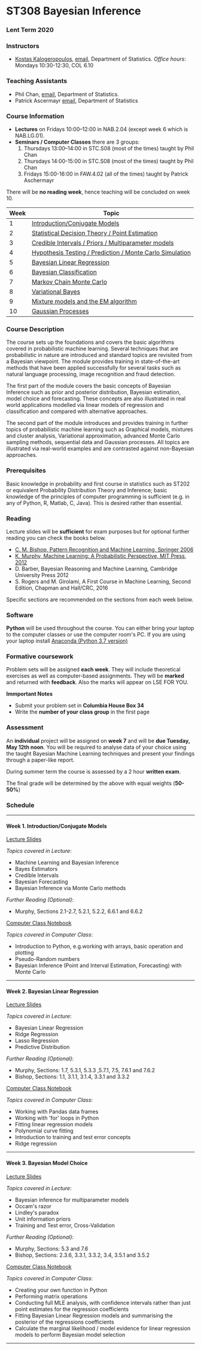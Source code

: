 # ST308 Bayesian Inference 

### Lent Term 2020

### Instructors

* [Kostas Kalogeropoulos](https://kostaskalog.github.io/webpage/), [email](mailto:k.kalogeropoulos@lse.ac.uk), Department of Statistics.  *Office hours*: Mondays 10:30-12:30, COL 6.10

### Teaching Assistants
* Phil Chan, [email](mailto:p.chan@lse.ac.uk), Department of Statistics.
* Patrick Ascermayr [email](mailto:p.aschermayr@lse.ac.uk), Department of Statistics  


### Course Information

- **Lectures** on Fridays 10:00–12:00 in NAB.2.04 (except week 6 which is NAB.LG.01).
- **Seminars / Computer Classes** there are 3 groups: 
  1. Thursdays 13:00–14:00 in STC.S08 (most of the times) taught by Phil Chan
  2. Thursdays 14:00-15:00 in STC.S08 (most of the times) taught by Phil Chan
  3. Fridays 15:00-16:00 in FAW.4.02 (all of the times) taught by Patrick Aschermayr
 
 There will be **no reading week**, hence teaching will be concluded on week 10. 

| **Week** | **Topic**                            |
|----------|--------------------------------------|
| 1        | [Introduction/Conjugate Models](#week-1-introduction/conjugate-models) |
| 2        | [Statistical Decision Theory / Point Estimation](#week-2-bayes-estimators)                  |
| 3        | [Credible Intervals / Priors / Multiparameter models](#week-3-bayesian-model-choice)    |
| 4        | [Hypothesis Testing / Prediction / Monte Carlo Simulation](#week-4-convolutional-neural-networks)       |
| 5        | [Bayesian Linear Regression](#week-5-sequence-modeling)                  |                       |
| 6        | [Bayesian Classification](#week-6-introduction-to-reinforcement-learning) |
| 7        | [Markov Chain Monte Carlo](#week-7-dynamic-programming-and-monte-carlo-methods) | 
| 8        | [Variational Bayes](#week-8-temporal-difference-methods-and-eligibility-traces)|
| 9        | [Mixture models and the EM algorithm](#week-9-generalization-and-function-approximation) |
| 10       | [Gaussian Processes](#week-10-policy-gradient-methods)           |

### Course Description

The course sets up the foundations and covers the basic algorithms covered in probabilistic machine learning. Several techniques that are probabilistic in nature are introduced and standard topics are revisited from a Bayesian viewpoint. The module provides training in state-of-the-art methods that have been applied successfully for several tasks such as natural language processing, image recognition and fraud detection.

The first part of the module covers the basic concepts of Bayesian Inference such as prior and posterior distribution, Bayesian estimation,  model choice and forecasting. These concepts are also illustrated in real world applications modelled via linear models of regression and classification and compared with alternative approaches.

The second part of the module introduces and provides training in further topics of probabilistic machine learning such as Graphical models, mixtures and cluster analysis, Variational approximation, advanced Monte Carlo sampling methods, sequential data and Gaussian processes. All topics are illustrated via real-world examples and are contrasted against non-Bayesian approaches.

### Prerequisites

Basic knowledge in probability and first course in statistics such as ST202 or equivalent Probability Distribution Theory and Inference; basic knowledge of the principles of computer programming is sufficient (e.g. in any of Python, R, Matlab, C, Java). This is desired rather than essential. 

### Reading

Lecture slides will be **sufficient** for exam purposes but for optional further reading you can check the books below. 

 - [C. M. Bishop, Pattern Recognition and Machine Learning, Springer 2006](https://www.microsoft.com/en-us/research/uploads/prod/2006/01/Bishop-Pattern-Recognition-and-Machine-Learning-2006.pdf)
 - [K. Murphy, Machine Learning: A Probabilistic Perspective, MIT Press, 2012](https://ebookcentral.proquest.com/lib/londonschoolecons/detail.action?docID=3339490)
 - D. Barber, Bayesian Reasoning and Machine Learning, Cambridge University Press 2012
 - S. Rogers and M. Girolami, A First Course in Machine Learning, Second Edition, Chapman and Hall/CRC, 2016
 
 Specific sections are recommended on the sections from each week below.

### Software

**Python** will be used throughout the course. You can either bring your laptop to the computer classes or use the computer room's PC. If you are using your laptop install [Anaconda (Python 3.7 version)](https://www.anaconda.com/download/)

### Formative coursework

Problem sets will be assigned **each week**. They will include theoretical exercises as well as computer-based assignments. They will be **marked** and returned with **feedback**. Also the marks will appear on LSE FOR YOU.

**Immportant Notes**
 - Submit your problem set in **Columbia House Box 34** 
 - Write the **number of your class group** in the first page

### Assessment

An **individual** project will be assigned on **week 7** and will be **due Tuesday, May 12th noon**. You will be required to analyse data of your choice using the taught Bayesian Machine Learning techniques and present your findings through a paper-like report.

During summer term the course is assessed by a 2 hour **written exam**.

The final grade will be determined by the above with equal weights (**50-50\%**)

### Schedule

---
#### Week 1. Introduction/Conjugate Models

[Lecture Slides](/LectureSlides/SlidesWeek01.pdf)

*Topics covered in Lecture*: 
 - Machine Learning and Bayesian Inference
 - Bayes Estimators
 - Credible Intervals
 - Bayesian Forecasting
 - Bayesian Inference via Monte Carlo methods
 
*Further Reading (Optional)*:
 - Murphy, Sections 2.1-2.7, 5.2.1, 5.2.2, 6.6.1 and 6.6.2

[Computer Class Notebook](/ComputerClasses/ComputerClass01.ipynb)

*Topics covered in Computer Class*: 
 - Introduction to Python, e.g.working with arrays, basic operation and plotting
 - Pseudo-Random numbers
 - Bayesian Inference (Point and Interval Estimation, Forecasting) with Monte Carlo

---
#### Week 2. Bayesian Linear Regression

[Lecture Slides](/LectureSlides/SlidesWeek02.pdf)

*Topics covered in Lecture*: 
 - Bayesian Linear Regression
 - Ridge Regression
 - Lasso Regression
 - Predictive Distribution
 
*Further Reading (Optional)*:
 - Murphy, Sections: 1.7, 5.3.1, 5.3.3 ,5.7.1, 7.5, 7.6.1 and 7.6.2 
 - Bishop, Sections: 1.1, 3.1.1, 3.1.4, 3.3.1 and 3.3.2

[Computer Class Notebook](/ComputerClasses/ComputerClass02.ipynb)

*Topics covered in Computer Class*: 
 - Working with Pandas data frames
 - Working with 'for' loops in Python
 - Fitting linear regression models
 - Polynomial curve fitting
 - Introduction to training and test error concepts
 - Ridge regression

---
#### Week 3. Bayesian Model Choice

[Lecture Slides](/LectureSlides/SlidesWeek03.pdf)

*Topics covered in Lecture*: 
 - Bayesian inference for multiparameter models
 - Occam's razor
 - Lindley's paradox
 - Unit information priors
 - Training and Test error, Cross-Validation
 
*Further Reading (Optional)*:
 - Murphy, Sections: 5.3 and 7.6 
 - Bishop, Sections: 2.3.6, 3.3.1, 3.3.2, 3.4, 3.5.1 and 3.5.2

[Computer Class Notebook](/ComputerClasses/ComputerClass03.ipynb)

*Topics covered in Computer Class*: 
 - Creating your own function in Python
 - Performing matrix operations
 - Conducting full MLE analysis, with confidence intervals rather than just point estimates for the regression coefficients
 - Fitting Bayesian Linear Regression models and summarising the posterior of the regressions coefficients
 - Calculate the marginal likelihood / model evidence for linear regression models to perform Bayesian model selection

---
